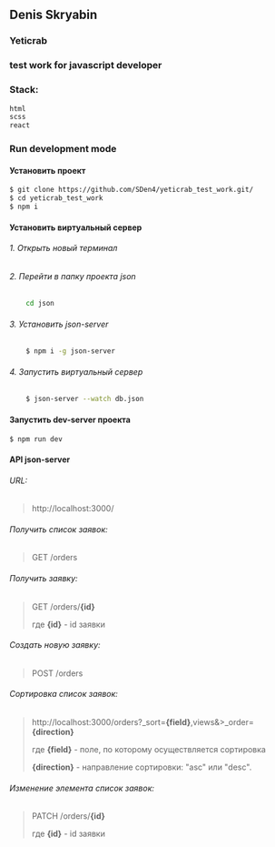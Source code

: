 ## Denis Skryabin
### Yeticrab
### test work for javascript developer

###  Stack:
```sh
html
scss
react
```

###  Run development mode

#### Установить проект
```sh
$ git clone https://github.com/SDen4/yeticrab_test_work.git/
$ cd yeticrab_test_work
$ npm i
```

#### Установить виртуальный сервер

###### 1. Открыть новый терминал

###### 2. Перейти в папку проекта json
```sh
    cd json
```

###### 3. Установить json-server
```sh
    $ npm i -g json-server
```

###### 4. Запустить виртуальный сервер
```sh
    $ json-server --watch db.json
```

#### Запустить dev-server проекта
```sh
$ npm run dev
```
#### API json-server


###### URL:

>http://localhost:3000/

###### Получить список заявок:

>GET    /orders

###### Получить заявку:

>GET    /orders/**{id}**
>
>где **{id}** - id заявки

###### Создать новую заявку:

>POST    /orders

###### Сортировка список заявок:

>http://localhost:3000/orders?_sort=**{field}**,views&>_order=**{direction}**
>
>где **{field}** - поле, по которому осуществляется сортировка
>
>    **{direction}** - направление сортировки: "asc" или "desc".

###### Изменение элемента список заявок:

>PATCH    /orders/**{id}**
>
>где **{id}** - id заявки